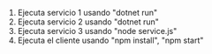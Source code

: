 
1. Ejecuta servicio 1 usando "dotnet run"
2. Ejecuta servicio 2 usando "dotnet run"
3. Ejecuta servicio 3 usando "node service.js"
4. Ejecuta el cliente usando "npm install", "npm start"